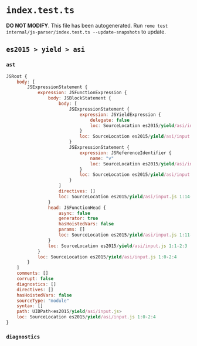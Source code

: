 # `index.test.ts`

**DO NOT MODIFY**. This file has been autogenerated. Run `rome test internal/js-parser/index.test.ts --update-snapshots` to update.

## `es2015 > yield > asi`

### `ast`

```javascript
JSRoot {
	body: [
		JSExpressionStatement {
			expression: JSFunctionExpression {
				body: JSBlockStatement {
					body: [
						JSExpressionStatement {
							expression: JSYieldExpression {
								delegate: false
								loc: SourceLocation es2015/yield/asi/input.js 1:16-1:21
							}
							loc: SourceLocation es2015/yield/asi/input.js 1:16-1:21
						}
						JSExpressionStatement {
							expression: JSReferenceIdentifier {
								name: "v"
								loc: SourceLocation es2015/yield/asi/input.js 2:0-2:1 (v)
							}
							loc: SourceLocation es2015/yield/asi/input.js 2:0-2:1
						}
					]
					directives: []
					loc: SourceLocation es2015/yield/asi/input.js 1:14-2:3
				}
				head: JSFunctionHead {
					async: false
					generator: true
					hasHoistedVars: false
					params: []
					loc: SourceLocation es2015/yield/asi/input.js 1:11-1:13
				}
				loc: SourceLocation es2015/yield/asi/input.js 1:1-2:3
			}
			loc: SourceLocation es2015/yield/asi/input.js 1:0-2:4
		}
	]
	comments: []
	corrupt: false
	diagnostics: []
	directives: []
	hasHoistedVars: false
	sourceType: "module"
	syntax: []
	path: UIDPath<es2015/yield/asi/input.js>
	loc: SourceLocation es2015/yield/asi/input.js 1:0-2:4
}
```

### `diagnostics`

```

```
